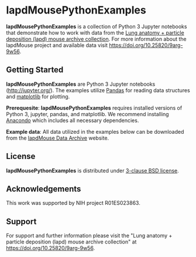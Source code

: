 # lapdMousePythonExamples

**lapdMousePythonExamples** is a collection of Python 3 Jupyter notebooks
that demonstrate how to work with data from the
[Lung anatomy + particle deposition (lapd) mouse archive collection](https://doi.org/10.25820/9arg-9w56).
For more information about the lapdMouse project and available data visit
<https://doi.org/10.25820/9arg-9w56>. 

## Getting Started

**lapdMousePythonExamples** are Python 3 Jupyter notebooks (http://jupyter.org/).
The examples utilize [Pandas](https://pandas.pydata.org) for reading data
structures and [matplotlib](https://matplotlib.org/) for plotting.

**Prerequesite**: **lapdMousePythonExamples** requires installed versions of
Python 3, jupyter, pandas, and matplotlib. We recommend installing
[Anacondo](https://www.anaconda.com/download) which includes all necessary
dependencies.

**Example data**: All data utilized in the examples below can be downloaded from
the [lapdMouse Data Archive](http://lapdmouse.iibi.uiowa.edu/Data) website.

## License
**lapdMousePythonExamples** is distributed under [3-clause BSD license](License.txt).

## Acknowledgements
This work was supported by NIH project R01ES023863.

## Support

For support and further information please visit the
"Lung anatomy + particle deposition (lapd) mouse archive collection"
at <https://doi.org/10.25820/9arg-9w56>.
